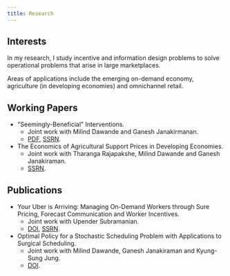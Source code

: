 ```yaml
---
title: Research
---
```


## Interests

In my research, I study incentive and information design problems to solve operational problems that arise in large marketplaces. 

Areas of applications include the emerging on-demand economy, agriculture (in developing economies) and omnichannel retail.


## Working Papers

* "Seemingly-Beneficial" Interventions.
  * Joint work with Milind Dawande and Ganesh Janakirmanan. 
  * [PDF](/files/Seemingly-Beneficial-Interventions-NonBlind.pdf), [SSRN](https://papers.ssrn.com/sol3/papers.cfm?abstract_id=3416634).
* The Economics of Agricultural Support Prices in Developing Economies. 
  * Joint work with Tharanga Rajapakshe, Milind Dawande and Ganesh Janakiraman. 
  * [SSRN](https://papers.ssrn.com/sol3/papers.cfm?abstract_id=3103334).

## Publications

* Your Uber is Arriving: Managing On-Demand Workers through Sure Pricing, Forecast Communication and Worker Incentives.
  * Joint work with Upender Subramanian. 
  * [DOI](https://pubsonline.informs.org/doi/10.1287/mnsc.2018.3050), [SSRN](https://papers.ssrn.com/sol3/papers.cfm?abstract_id=2895227).
* Optimal Policy for a Stochastic Scheduling Problem with Applications to Surgical Scheduling.
  * Joint work with Milind Dawande, Ganesh Janakiraman and Kyung-Sung Jung. 
  * [DOI](https://onlinelibrary.wiley.com/doi/abs/10.1111/poms.12538).
